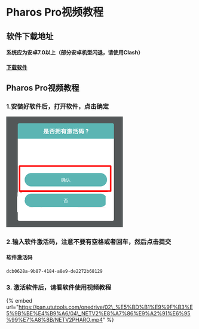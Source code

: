 # Pharos Pro视频教程

## 软件下载地址

#### 系统应为安卓7.0以上（部分安卓机型闪退，请使用Clash）

#### [下载软件](https://pan.ututools.com/onedrive/01_%E8%BD%AF%E4%BB%B6/07_%E9%AD%94%E6%B3%95%E4%B8%8A%E7%BD%91/%E6%B0%B4%E6%BB%B4/PharosPro155.apk)

## Pharos Pro视频教程

### **1.安装好软件后，打开软件，点击确定**

![](../.gitbook/assets/p1.png)

### **2.输入软件激活码，注意不要有空格或者回车，然后点击提交**

#### **软件激活码** 

```text
dcb0628a-9b87-4184-a8e9-de2272b68129
```

### 3. 激活软件后，请看软件使用视频教程

{% embed url="https://pan.ututools.com/onedrive/02\_%E5%BD%B1%E9%9F%B3%E5%9B%BE%E4%B9%A6/04\_NETV2%E8%A7%86%E9%A2%91%E6%95%99%E7%A8%8B/NETV2PHARO.mp4" %}



